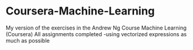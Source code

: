 # Coursera-Machine-Learning
My version of the exercises in the Andrew Ng Course Machine Learning (Coursera)
All assignments completed -using vectorized expressions as much as possible
